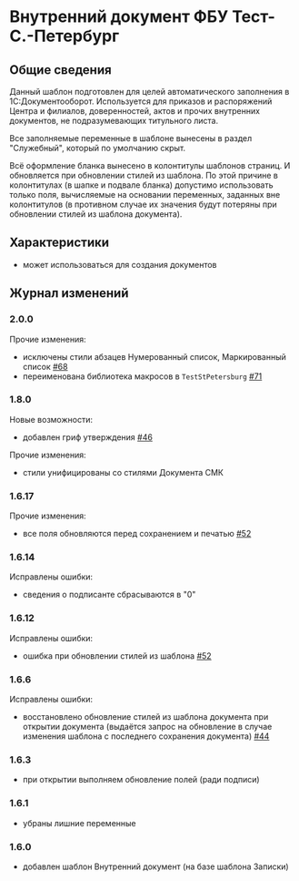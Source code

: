# Внутренний документ ФБУ Тест-С.-Петербург

## Общие сведения

Данный шаблон подготовлен для целей автоматического заполнения в 1С:Документооборот.
Используется для приказов и распоряжений Центра и филиалов, доверенностей, актов
и прочих внутренних документов, не подразумевающих титульного листа.

Все заполняемые переменные в шаблоне вынесены в раздел "Служебный",
который по умолчанию скрыт.

Всё оформление бланка вынесено в колонтитулы шаблонов страниц.
И обновляется при обновлении стилей из шаблона. По этой причине в колонтитулах
(в шапке и подвале бланка) допустимо использовать только поля,
вычисляемые на основании переменных, заданных вне колонтитулов (в противном случае
их значения будут потеряны при обновлении стилей из шаблона документа).

## Характеристики

- может использоваться для создания документов

## Журнал изменений

### 2.0.0

Прочие изменения:

- исключены стили абзацев Нумерованный список, Маркированный список
  [#68](https://github.com/test-st-petersburg/DocTemplates/issues/68)
- переименована библиотека макросов в `TestStPetersburg`
  [#71](https://github.com/test-st-petersburg/DocTemplates/issues/71)

### 1.8.0

Новые возможности:

- добавлен гриф утверждения
  [#46](https://github.com/test-st-petersburg/DocTemplates/issues/46)

Прочие изменения:

- стили унифицированы со стилями Документа СМК

### 1.6.17

Прочие изменения:

- все поля обновляются перед сохранением и печатью
  [#52](https://github.com/test-st-petersburg/DocTemplates/issues/52)

### 1.6.14

Исправлены ошибки:

- сведения о подписанте сбрасываются в "0"

### 1.6.12

Исправлены ошибки:

- ошибка при обновлении стилей из шаблона
  [#52](https://github.com/test-st-petersburg/DocTemplates/issues/52)

### 1.6.6

Исправлены ошибки:

- восстановлено обновление стилей из шаблона документа при открытии документа
  (выдаётся запрос на обновление в случае изменения шаблона с последнего
  сохранения документа)
  [#44](https://github.com/test-st-petersburg/DocTemplates/issues/44)

### 1.6.3

- при открытии выполняем обновление полей (ради подписи)

### 1.6.1

- убраны лишние переменные

### 1.6.0

- добавлен шаблон Внутренний документ (на базе шаблона Записки)
